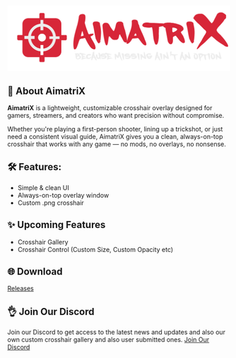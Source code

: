 ![AimatriX](Resources/aimatrix_logo_clear.png)
## 🎯 About AimatriX
**AimatriX** is a lightweight, customizable crosshair overlay designed for gamers, streamers, and creators who want precision without compromise.

Whether you're playing a first-person shooter, lining up a trickshot, or just need a consistent visual guide, AimatriX gives you a clean, always-on-top crosshair that works with any game — no mods, no overlays, no nonsense.

## 🛠️ Features:
- Simple & clean UI
- Always-on-top overlay window
- Custom .png crosshair

## ✨ Upcoming Features
- Crosshair Gallery
- Crosshair Control (Custom Size, Custom Opacity etc)

## 🌐 Download
[Releases](https://github.com/itsmedeimo/AimatriX/releases)

## 👌 Join Our Discord
Join our Discord to get access to the latest news and updates and also our own custom crosshair gallery and also user submitted ones.
[Join Our Discord](https://discord.gg/nNpy2PjYC6)
